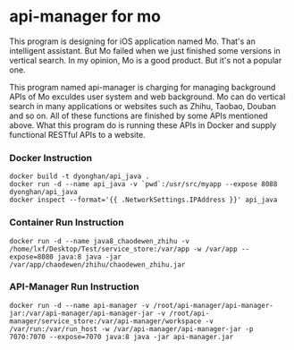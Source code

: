 # api-manager for mo

This program is designing for iOS application named Mo. That's an intelligent assistant. But Mo failed when we just finished some versions in vertical search. In my opinion, Mo is a good product. But it's not a popular one.

This program named api-manager is charging for managing background APIs of Mo exculdes user system and web background. Mo can do vertical search in many applications or websites such as Zhihu, Taobao, Douban and so on. All of these functions are finished by some APIs mentioned above. What this program do is running these APIs in Docker and supply functional RESTful APIs to a website.

### Docker Instruction ###
```shell
docker build -t dyonghan/api_java .
docker run -d --name api_java -v `pwd`:/usr/src/myapp --expose 8088 dyonghan/api_java
docker inspect --format='{{ .NetworkSettings.IPAddress }}' api_java
```

### Container Run Instruction ###
```shell
docker run -d --name java8_chaodewen_zhihu -v /home/lxf/Desktop/Test/service_store:/var/app -w /var/app --expose=8080 java:8 java -jar /var/app/chaodewen/zhihu/chaodewen_zhihu.jar
```

### API-Manager Run Instruction ###
```shell
docker run -d --name api-manager -v /root/api-manager/api-manager-jar:/var/api-manager/api-manager-jar -v /root/api-manager/service_store:/var/api-manager/workspace -v /var/run:/var/run_host -w /var/api-manager/api-manager-jar -p 7070:7070 --expose=7070 java:8 java -jar api-manager.jar
```

